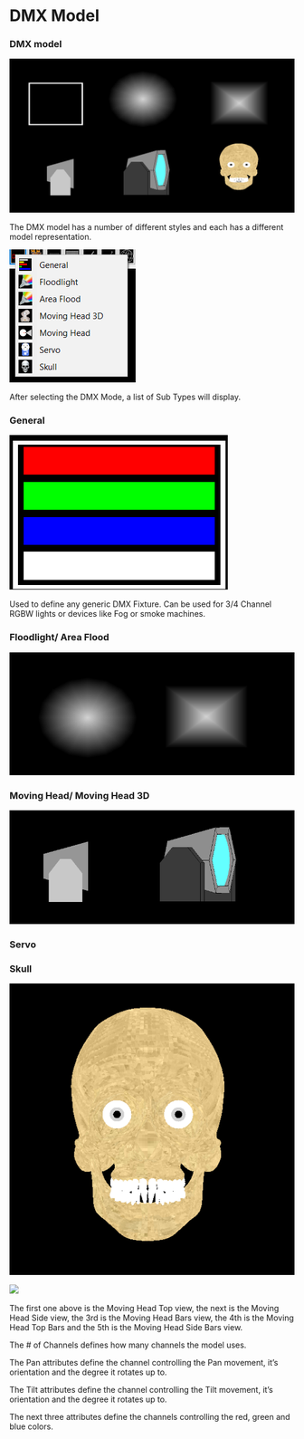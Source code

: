 # DMX Model

### **DMX model**

![DMX Model Types](<../../../.gitbook/assets/image (582).png>)

The DMX model has a number of different styles and each has a different model representation.

![](<../../../.gitbook/assets/image (453).png>)

After selecting the DMX Mode, a list of Sub Types will display.

### General

![](<../../../.gitbook/assets/image (762).png>)

Used to define any generic DMX Fixture. Can be used for 3/4 Channel RGBW lights or devices like Fog or smoke machines.

### Floodlight/ Area Flood

![](<../../../.gitbook/assets/image (769).png>)



### Moving Head/ Moving Head 3D

![](<../../../.gitbook/assets/image (557).png>)

### Servo



### Skull

![](<../../../.gitbook/assets/image (470).png>)

![](https://lh6.googleusercontent.com/hlnUZs3u3o71gEP6yLTPvw3MJz7G5WK0cAh9n-ekW-Y9NqSVLqzMz6OAA2xk4UepfurpVYtx3\_8dGC1PKmy1uZd\_PRbR7yAhd0l\_5-FP-OCJB5VZOlx7CVRPo8H6Gh25q5xTGbiZ)

The first one above is the Moving Head Top view, the next is the Moving Head Side view, the 3rd is the Moving Head Bars view, the 4th is the Moving Head Top Bars and the 5th is the Moving Head Side Bars view.

The # of Channels defines how many channels the model uses.

The Pan attributes define the channel controlling the Pan movement, it’s orientation and the degree it rotates up to.

The Tilt attributes define the channel controlling the Tilt movement, it’s orientation and the degree it rotates up to.

The next three attributes define the channels controlling the red, green and blue colors.
